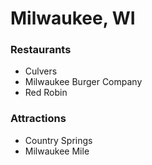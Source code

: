 # Milwaukee, WI

### Restaurants

- Culvers
- Milwaukee Burger Company
- Red Robin

### Attractions

- Country Springs
- Milwaukee Mile
